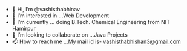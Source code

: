 - 👋 Hi, I’m @vashisthabhinav
- 👀 I’m interested in ...Web Development
- 🌱 I’m currently ... doing B.Tech. Chemical Engineering from NIT Hamirpur
- 💞️ I’m looking to collaborate on ...Java Projects
- 📫 How to reach me ...My mail id is- vashisthabhishan3@gmail.com

<!---
vashisthabhinav/vashisthabhinav is a ✨ special ✨ repository because its `README.md` (this file) appears on your GitHub profile.
You can click the Preview link to take a look at your changes.
--->
